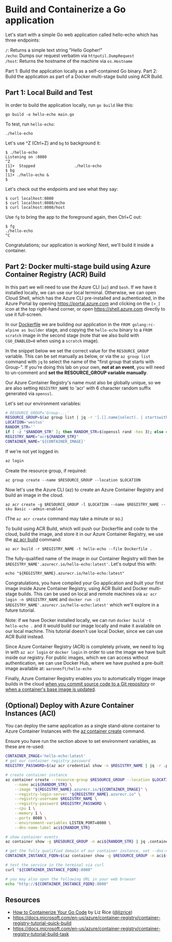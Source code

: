 # Build and Containerize a Go application

Let's start with a simple Go web application called hello-echo which has three endpoints:

`/`: Returns a simple text string "Hello Gopher!"  
`/echo`: Dumps our request verbatim via `httputil.DumpRequest`  
`/host`: Returns the hostname of the machine via `os.Hostname`  

Part 1: Build the application locally as a self-contained Go binary.
Part 2: Build the application as part of a Docker multi-stage build using ACR Build.

## Part 1: Local Build and Test

In order to build the application locally, run `go build` like this:

```
go build -o hello-echo main.go
```

To test, run `hello-echo`:

```
./hello-echo
```

Let's use ^Z (Ctrl+Z) and `bg` to background it:

```
$ ./hello-echo
Listening on :8080
^Z
[1]+  Stopped                 ./hello-echo
$ bg
[1]+ ./hello-echo &
$
```
Let's check out the endpoints and see what they say:

```
$ curl localhost:8080
$ curl localhost:8080/echo
$ curl localhost:8080/host
```

Use `fg` to bring the app to the foreground again, then Ctrl+C out:

```
$ fg
./hello-echo
^C
```

Congratulations; our application is working! Next, we'll build it inside a container.

## Part 2: Docker multi-stage build using Azure Container Registry (ACR) Build

In this part we will need to use the Azure CLI (`az`) and `bash`. If we have it installed locally, we can use our local terminal. Otherwise, we can open Cloud Shell, which has the Azure CLI pre-installed and authenticated, in the Azure Portal by opening <https://portal.azure.com> and clicking on the `[>_]` icon at the top right-hand corner, or open <https://shell.azure.com> directly to use it full-screen.

In our [Dockerfile](Dockerfile) we are building our application in the `FROM golang:rc-alpine as builder` stage, and copying the `hello-echo` binary to a `FROM scratch` image in the second stage (note that we also build with `CGO_ENABLED=0` when using a `scratch` image).

In the snippet below we set the correct value for the `RESOURCE_GROUP` variable. This can be set manually as below, or via the `az group list` command with `jq` to select the name of the "first group that starts with Group-". If you're doing this lab on your own, **not at an event**, you will need to un-comment and **set the RESOURCE_GROUP variable manually**.

Our Azure Container Registry's name must also be globally unique, so we are also setting `REGISTRY_NAME` to 'acr' with 6 character random suffix generated via `openssl`.

Let's set our environment variables:

```bash
# RESOURCE_GROUP='Group-...'
RESOURCE_GROUP=$(az group list | jq -r '[.[].name|select(. | startswith("Group-"))][0]')
LOCATION='westus'
RANDOM_STR=''
if [ -z "$RANDOM_STR" ]; then RANDOM_STR=$(openssl rand -hex 3); else echo $RANDOM_STR; fi
REGISTRY_NAME="acr${RANDOM_STR}"
CONTAINER_NAME='${CONTAINER_IMAGE}'
```

If we're not yet logged in:

```bash
az login
```

Create the resource group, if required:

```
az group create --name $RESOURCE_GROUP --location $LOCATION
```

Now let's use the Azure CLI (az) to create an Azure Container Registry and build an image in the cloud.

```
az acr create -g $RESOURCE_GROUP -l $LOCATION --name $REGISTRY_NAME --sku Basic --admin-enabled
```

(The `az acr create` command may take a minute or so.)

To build using ACR Build, which will push our Dockerfile and code to the cloud, build the image, and store it in our Azure Container Registry, we use the [az acr build](https://docs.microsoft.com/en-us/cli/azure/acr?#az-acr-build) command:

```
az acr build -r $REGISTRY_NAME -t hello-echo --file Dockerfile .
```

The fully-qualified name of the image in our Container Registry will then be `$REGISTRY_NAME'.azurecr.io/hello-echo:latest'`. Let's output this with:

```
echo "${REGISTRY_NAME}.azurecr.io/hello-echo:latest"
```

Congratulations, you have compiled your Go application and built your first image inside Azure Container Registry, using ACR Build and Docker multi-stage builds. This can be used on local and remote machines via `az acr login -n $REGISTRY_NAME` and `docker run -it $REGISTRY_NAME'.azurecr.io/hello-echo:latest'` which we'll explore in a future tutorial.

Note: if we have Docker installed locally, we can run `docker build -t hello-echo .` and it would build our image locally and make it available on our local machine. This tutorial doesn't use local Docker, since we can use ACR Build instead.

Since Azure Container Registry (ACR) is completely private, we need to log in with `az acr login` or `docker login` in order to use the image we have built inside our registry. For public images, which we can access without authentication, we can use Docker Hub, where we have pushed a pre-built image available at: `aaronmsft/hello-echo`

Finally, Azure Container Registry enables you to automatically trigger image builds in the cloud [when you commit source code to a Git repository](https://docs.microsoft.com/en-us/azure/container-registry/container-registry-tutorial-build-task) or [when a container's base image is updated](https://docs.microsoft.com/en-us/azure/container-registry/container-registry-tutorial-base-image-update).

## (Optional) Deploy with Azure Container Instances (ACI)

You can deploy the same application as a single stand-alone container to Azure Container Instances with the [az container create](https://docs.microsoft.com/en-us/azure/container-instances/container-instances-quickstart#create-a-container) command.

Ensure you have run the section above to set environment variables, as these are re-used:

```bash
CONTAINER_IMAGE='hello-echo:latest'
# get our container registry password
REGISTRY_PASSWORD=$(az acr credential show -n $REGISTRY_NAME | jq -r .passwords[0].value)

# create container instance
az container create --resource-group $RESOURCE_GROUP --location $LOCATION \
    --name aci${RANDOM_STR} \
    --image "${REGISTRY_NAME}.azurecr.io/${CONTAINER_IMAGE}" \
    --registry-login-server "${REGISTRY_NAME}.azurecr.io" \
    --registry-username $REGISTRY_NAME \
    --registry-password $REGISTRY_PASSWORD \
    --cpu 1 \
    --memory 1 \
    --ports 8080 \
    --environment-variables LISTEN_PORT=8080 \
    --dns-name-label aci${RANDOM_STR}

# show container events
az container show -g $RESOURCE_GROUP -n aci${RANDOM_STR} | jq .containers[0].instanceView.events[]

# get the fully qualified domain of our container instance, set --dns-name-label above
CONTAINER_INSTANCE_FQDN=$(az container show -g $RESOURCE_GROUP -n aci${RANDOM_STR} | jq -r .ipAddress.fqdn)

# test the service in the terminal via curl
curl "${CONTAINER_INSTANCE_FQDN}:8080"

# you may also open the following URL in your web browser
echo "http://${CONTAINER_INSTANCE_FQDN}:8080"
```

## Resources
- [How to Containerize Your Go Code](https://azure.microsoft.com/en-us/resources/how-to-containerize-your-go-code/en-us/) by Liz Rice ([@lizrice](https://twitter.com/lizrice))
- <https://docs.microsoft.com/en-us/azure/container-registry/container-registry-tutorial-quick-build>
- https://docs.microsoft.com/en-us/azure/container-registry/container-registry-tutorial-build-task
